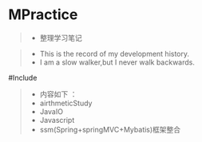 # MPractice

> * 整理学习笔记


> * This is the record of my development history.
> * I am a slow walker,but I never walk backwards.


#Include

> * 内容如下 ：
> * airthmeticStudy
> * JavaIO
> * Javascript
> * ssm(Spring+springMVC+Mybatis)框架整合
